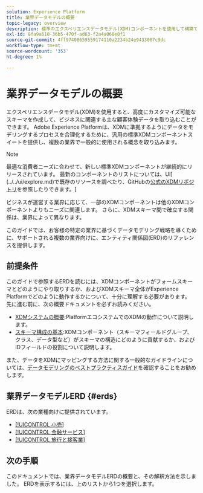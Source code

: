 ```yaml
---
solution: Experience Platform
title: 業界データモデルの概要
topic-legacy: overview
description: 標準のエクスペリエンスデータモデル(XDM)コンポーネントを使用して構築できる、様々な業種向けの標準化されたデータモデルについて説明します。
exl-id: 8fa9a610-36b5-470f-ad63-f2a4a060e0f1
source-git-commit: 4ff97408659559174110a2234b24e9433007c9dc
workflow-type: tm+mt
source-wordcount: '353'
ht-degree: 1%

---
```


# 業界データモデルの概要

エクスペリエンスデータモデル(XDM)を使用すると、高度にカスタマイズ可能なスキーマを作成して、ビジネスに関連する主な顧客体験データを取り込むことができます。 Adobe Experience Platformは、XDMに準拠するようにデータをモデリングするプロセスを合理化するために、汎用の標準XDMコンポーネントスイートを提供し、複数の業界で一般的に使用される概念を取り込みます。

>[!NOTE]
>
>最適な消費者ニーズに合わせて、新しい標準XDMコンポーネントが継続的にリリースされています。 最新のコンポーネントのリストについては、UI](../../ui/explore.md)で既存のリソースを調べたり、GitHubの[公式のXDMリポジトリ](https://github.com/adobe/xdm/tree/master/components)を参照したりできます。[

ビジネスが運営する業界に応じて、一部のXDMコンポーネントは他のXDMコンポーネントよりもニーズに関連します。 さらに、XDMスキーマ間で確立する関係は、業界によって異なります。

このガイドでは、お客様の特定の業界に基づくデータモデリング戦略を導くために、サポートされる複数の業界向けに、エンティティ関係図(ERD)のリファレンスを提供します。

## 前提条件

このガイドで参照するERDを読むには、XDMコンポーネントがフォームスキーマとどのようにやり取りするか、およびXDMスキーマ全体がExperience Platformでどのように動作するかについて、十分に理解する必要があります。 先に進む前に、次の概要ドキュメントを必ずお読みください。

* [XDMシステムの概要](../../home.md):PlatformエコシステムでのXDMの動作について説明します。
* [スキーマ構成の基本](../../schema/composition.md):XDMコンポーネント（スキーマフィールドグループ、クラス、データ型など）がスキーマの構造にどのように貢献するか、およびIDフィールドの役割について説明します。

また、データをXDMにマッピングする方法に関する一般的なガイドラインについては、[データモデリングのベストプラクティスガイド](../../schema/best-practices.md)を確認することをお勧めします。

## 業界データモデルERD {#erds}

ERDは、次の業種向けに提供されています。

* [[!UICONTROL 小売]](./retail.md)
* [[!UICONTROL 金融サービス]](./financial.md)
* [[!UICONTROL 旅行と接客業]](./travel-hospitality.md)

## 次の手順

このドキュメントでは、業界データモデルERDの概要と、その解釈方法を示しました。 ERDを表示するには、上のリストから1つを選択します。
